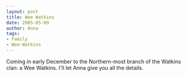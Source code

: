 ```yaml
---
layout: post
title: Wee Watkins
date: 2005-05-09
author: Anna
tags:
- Family
- Wee-Watkins
---
```


Coming in early December to the Northern-most branch of the Watkins clan: a Wee Watkins. I'll let Anna give you all the details.
